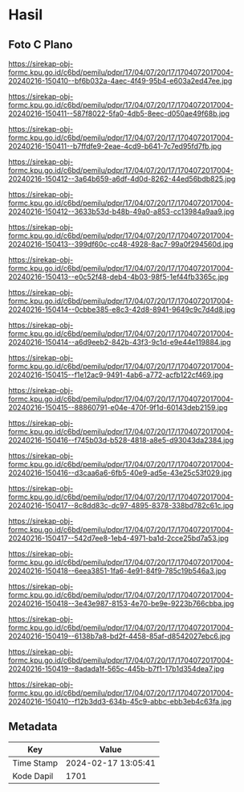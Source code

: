 # Hasil

## Foto C Plano

https://sirekap-obj-formc.kpu.go.id/c6bd/pemilu/pdpr/17/04/07/20/17/1704072017004-20240216-150410--bf6b032a-4aec-4f49-95b4-e603a2ed47ee.jpg

https://sirekap-obj-formc.kpu.go.id/c6bd/pemilu/pdpr/17/04/07/20/17/1704072017004-20240216-150411--587f8022-5fa0-4db5-8eec-d050ae49f68b.jpg

https://sirekap-obj-formc.kpu.go.id/c6bd/pemilu/pdpr/17/04/07/20/17/1704072017004-20240216-150411--b7ffdfe9-2eae-4cd9-b641-7c7ed95fd7fb.jpg

https://sirekap-obj-formc.kpu.go.id/c6bd/pemilu/pdpr/17/04/07/20/17/1704072017004-20240216-150412--3a64b659-a6df-4d0d-8262-44ed56bdb825.jpg

https://sirekap-obj-formc.kpu.go.id/c6bd/pemilu/pdpr/17/04/07/20/17/1704072017004-20240216-150412--3633b53d-b48b-49a0-a853-cc13984a9aa9.jpg

https://sirekap-obj-formc.kpu.go.id/c6bd/pemilu/pdpr/17/04/07/20/17/1704072017004-20240216-150413--399df60c-cc48-4928-8ac7-99a0f294560d.jpg

https://sirekap-obj-formc.kpu.go.id/c6bd/pemilu/pdpr/17/04/07/20/17/1704072017004-20240216-150413--e0c52f48-deb4-4b03-98f5-1ef44fb3365c.jpg

https://sirekap-obj-formc.kpu.go.id/c6bd/pemilu/pdpr/17/04/07/20/17/1704072017004-20240216-150414--0cbbe385-e8c3-42d8-8941-9649c9c7d4d8.jpg

https://sirekap-obj-formc.kpu.go.id/c6bd/pemilu/pdpr/17/04/07/20/17/1704072017004-20240216-150414--a6d9eeb2-842b-43f3-9c1d-e9e44e119884.jpg

https://sirekap-obj-formc.kpu.go.id/c6bd/pemilu/pdpr/17/04/07/20/17/1704072017004-20240216-150415--f1e12ac9-9491-4ab6-a772-acfb122cf469.jpg

https://sirekap-obj-formc.kpu.go.id/c6bd/pemilu/pdpr/17/04/07/20/17/1704072017004-20240216-150415--88860791-e04e-470f-9f1d-60143deb2159.jpg

https://sirekap-obj-formc.kpu.go.id/c6bd/pemilu/pdpr/17/04/07/20/17/1704072017004-20240216-150416--f745b03d-b528-4818-a8e5-d93043da2384.jpg

https://sirekap-obj-formc.kpu.go.id/c6bd/pemilu/pdpr/17/04/07/20/17/1704072017004-20240216-150416--d3caa6a6-6fb5-40e9-ad5e-43e25c53f029.jpg

https://sirekap-obj-formc.kpu.go.id/c6bd/pemilu/pdpr/17/04/07/20/17/1704072017004-20240216-150417--8c8dd83c-dc97-4895-8378-338bd782c61c.jpg

https://sirekap-obj-formc.kpu.go.id/c6bd/pemilu/pdpr/17/04/07/20/17/1704072017004-20240216-150417--542d7ee8-1eb4-4971-ba1d-2cce25bd7a53.jpg

https://sirekap-obj-formc.kpu.go.id/c6bd/pemilu/pdpr/17/04/07/20/17/1704072017004-20240216-150418--6eea3851-1fa6-4e91-84f9-785c19b546a3.jpg

https://sirekap-obj-formc.kpu.go.id/c6bd/pemilu/pdpr/17/04/07/20/17/1704072017004-20240216-150418--3e43e987-8153-4e70-be9e-9223b766cbba.jpg

https://sirekap-obj-formc.kpu.go.id/c6bd/pemilu/pdpr/17/04/07/20/17/1704072017004-20240216-150419--6138b7a8-bd2f-4458-85af-d8542027ebc6.jpg

https://sirekap-obj-formc.kpu.go.id/c6bd/pemilu/pdpr/17/04/07/20/17/1704072017004-20240216-150419--8adada1f-565c-445b-b7f1-17b1d354dea7.jpg

https://sirekap-obj-formc.kpu.go.id/c6bd/pemilu/pdpr/17/04/07/20/17/1704072017004-20240216-150410--f12b3dd3-634b-45c9-abbc-ebb3eb4c63fa.jpg


## Metadata

| Key        | Value               |
| ---------- | ------------------- |
| Time Stamp | 2024-02-17 13:05:41 |
| Kode Dapil | 1701                |



